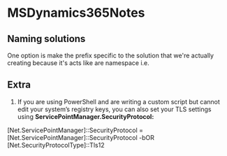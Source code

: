 # MSDynamics365Notes

## Naming solutions
One option is make the prefix specific to the solution that we're actually creating because it's acts like are namespace i.e.

## Extra
1. If you are using PowerShell and are writing a custom script but cannot edit your system’s registry keys, you can also set your TLS settings using __ServicePointManager.SecurityProtocol:__

[Net.ServicePointManager]::SecurityProtocol = [Net.ServicePointManager]::SecurityProtocol -bOR [Net.SecurityProtocolType]::Tls12
